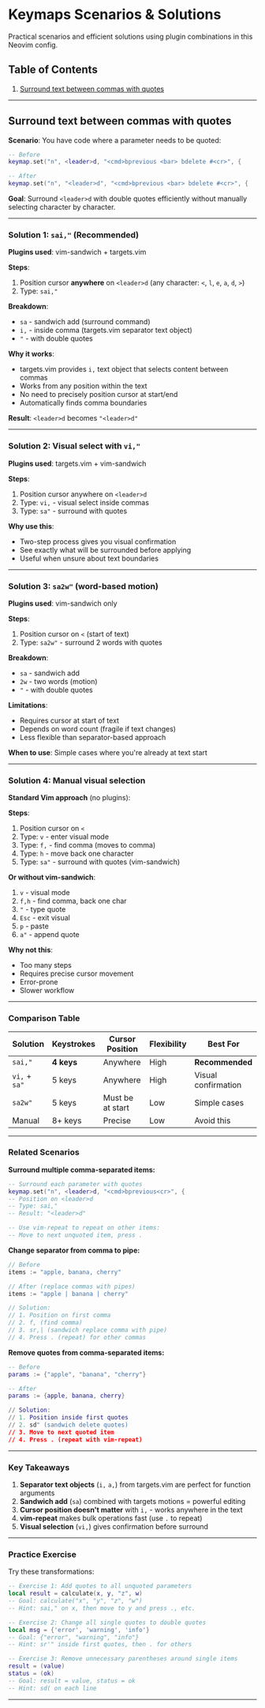 # Keymaps Scenarios & Solutions

Practical scenarios and efficient solutions using plugin combinations in this Neovim config.

## Table of Contents

1. [Surround text between commas with quotes](#surround-text-between-commas-with-quotes)

---

## Surround text between commas with quotes

**Scenario**: You have code where a parameter needs to be quoted:

```lua
-- Before
keymap.set("n", <leader>d, "<cmd>bprevious <bar> bdelete #<cr>", {

-- After
keymap.set("n", "<leader>d", "<cmd>bprevious <bar> bdelete #<cr>", {
```

**Goal**: Surround `<leader>d` with double quotes efficiently without manually selecting character by character.

---

### Solution 1: `sai,"` (Recommended)

**Plugins used**: vim-sandwich + targets.vim

**Steps**:
1. Position cursor **anywhere** on `<leader>d` (any character: `<`, `l`, `e`, `a`, `d`, `>`)
2. Type: `sai,"`

**Breakdown**:
- `sa` - sandwich add (surround command)
- `i,` - inside comma (targets.vim separator text object)
- `"` - with double quotes

**Why it works**:
- targets.vim provides `i,` text object that selects content between commas
- Works from any position within the text
- No need to precisely position cursor at start/end
- Automatically finds comma boundaries

**Result**: `<leader>d` becomes `"<leader>d"`

---

### Solution 2: Visual select with `vi,"`

**Plugins used**: targets.vim + vim-sandwich

**Steps**:
1. Position cursor anywhere on `<leader>d`
2. Type: `vi,` - visual select inside commas
3. Type: `sa"` - surround with quotes

**Why use this**:
- Two-step process gives you visual confirmation
- See exactly what will be surrounded before applying
- Useful when unsure about text boundaries

---

### Solution 3: `sa2w"` (word-based motion)

**Plugins used**: vim-sandwich only

**Steps**:
1. Position cursor on `<` (start of text)
2. Type: `sa2w"` - surround 2 words with quotes

**Breakdown**:
- `sa` - sandwich add
- `2w` - two words (motion)
- `"` - with double quotes

**Limitations**:
- Requires cursor at start of text
- Depends on word count (fragile if text changes)
- Less flexible than separator-based approach

**When to use**: Simple cases where you're already at text start

---

### Solution 4: Manual visual selection

**Standard Vim approach** (no plugins):

**Steps**:
1. Position cursor on `<`
2. Type: `v` - enter visual mode
3. Type: `f,` - find comma (moves to comma)
4. Type: `h` - move back one character
5. Type: `sa"` - surround with quotes (vim-sandwich)

**Or without vim-sandwich**:
1. `v` - visual mode
2. `f,h` - find comma, back one char
3. `"` - type quote
4. `Esc` - exit visual
5. `p` - paste
6. `a"` - append quote

**Why not this**:
- Too many steps
- Requires precise cursor movement
- Error-prone
- Slower workflow

---

### Comparison Table

| Solution | Keystrokes | Cursor Position | Flexibility | Best For |
|----------|------------|-----------------|-------------|----------|
| `sai,"` | **4 keys** | Anywhere | High | **Recommended** |
| `vi,` + `sa"` | 5 keys | Anywhere | High | Visual confirmation |
| `sa2w"` | 5 keys | Must be at start | Low | Simple cases |
| Manual | 8+ keys | Precise | Low | Avoid this |

---

### Related Scenarios

**Surround multiple comma-separated items:**

```lua
-- Surround each parameter with quotes
keymap.set("n", <leader>d, "<cmd>bprevious<cr>", {
-- Position on <leader>d
-- Type: sai,"
-- Result: "<leader>d"

-- Use vim-repeat to repeat on other items:
-- Move to next unquoted item, press .
```

**Change separator from comma to pipe:**

```go
// Before
items := "apple, banana, cherry"

// After (replace commas with pipes)
items := "apple | banana | cherry"

// Solution:
// 1. Position on first comma
// 2. f, (find comma)
// 3. sr,| (sandwich replace comma with pipe)
// 4. Press . (repeat) for other commas
```

**Remove quotes from comma-separated items:**

```lua
-- Before
params := {"apple", "banana", "cherry"}

-- After
params := {apple, banana, cherry}

// Solution:
// 1. Position inside first quotes
// 2. sd" (sandwich delete quotes)
// 3. Move to next quoted item
// 4. Press . (repeat with vim-repeat)
```

---

### Key Takeaways

1. **Separator text objects** (`i,` `a,`) from targets.vim are perfect for function arguments
2. **Sandwich add** (`sa`) combined with targets motions = powerful editing
3. **Cursor position doesn't matter** with `i,` - works anywhere in the text
4. **vim-repeat** makes bulk operations fast (use `.` to repeat)
5. **Visual selection** (`vi,`) gives confirmation before surround

---

### Practice Exercise

Try these transformations:

```lua
-- Exercise 1: Add quotes to all unquoted parameters
local result = calculate(x, y, "z", w)
-- Goal: calculate("x", "y", "z", "w")
-- Hint: sai," on x, then move to y and press ., etc.

-- Exercise 2: Change all single quotes to double quotes
local msg = {'error', 'warning', 'info'}
-- Goal: {"error", "warning", "info"}
-- Hint: sr'" inside first quotes, then . for others

-- Exercise 3: Remove unnecessary parentheses around single items
result = (value)
status = (ok)
-- Goal: result = value, status = ok
-- Hint: sd( on each line
```

---
